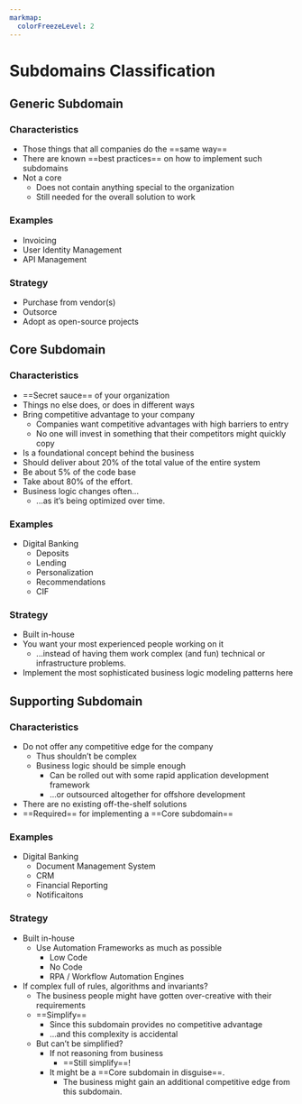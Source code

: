 ```yaml
---
markmap:
  colorFreezeLevel: 2
---
```


# Subdomains Classification

## Generic Subdomain

### Characteristics
- Those things that all companies do the ==same way==
- There are known ==best practices== on how to implement such subdomains
- Not a core
  - Does not contain anything special to the organization
  - Still needed for the overall solution to work
### Examples
- Invoicing
- User Identity Management
- API Management
### Strategy
- Purchase from vendor(s)
- Outsorce
- Adopt as open-source projects

## Core Subdomain

### Characteristics
- ==Secret sauce== of your organization
- Things no else does, or does in different ways
- Bring competitive advantage to your company
  - Companies want competitive advantages with high barriers to entry
  - No one will invest in something that their competitors might quickly copy
- Is a foundational concept behind the business
- Should deliver about 20% of the total value of the entire system
- Be about 5% of the code base
- Take about 80% of the effort.
- Business logic changes often... 
  - ...as it’s being optimized over time.

### Examples
- Digital Banking
  - Deposits
  - Lending
  - Personalization
  - Recommendations
  - CIF
### Strategy
- Built in-house
- You want your most experienced people working on it
  - ...instead of having them work complex (and fun) technical or infrastructure problems.
- Implement the most sophisticated business logic modeling patterns here

## Supporting Subdomain

### Characteristics
- Do not offer any competitive edge for the company
  - Thus shouldn’t be complex
  - Business logic should be simple enough
    - Can be rolled out with some rapid application development framework
    - ...or outsourced altogether for offshore development
- There are no existing off-the-shelf solutions
- ==Required== for implementing a ==Core subdomain==
### Examples
 - Digital Banking
   - Document Management System
   - CRM
   - Financial Reporting
   - Notificaitons
### Strategy
- Built in-house
  - Use Automation Frameworks as much as possible
    - Low Code
    - No Code
    - RPA / Workflow Automation Engines
- If complex full of rules, algorithms and invariants?
  - The business people might have gotten over-creative with their requirements
  - ==Simplify==
    - Since this subdomain provides no competitive advantage
    - ...and this complexity is accidental
  - But can’t be simplified?
    - If not reasoning from business
      - ==Still simplify==!
    - It might be a ==Core subdomain in disguise==. 
      - The business might gain an additional competitive edge from this subdomain.
